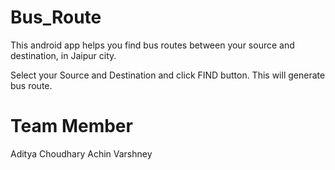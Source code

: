 Bus_Route
=========
This android app helps you find bus routes between your source and destination, in Jaipur city.

Select your Source and Destination and click FIND button.
This will generate bus route.


Team Member
===========
Aditya Choudhary
Achin Varshney
